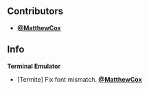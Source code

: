 ## Contributors

- **[@MatthewCox](https://github.com/MatthewCox)**


## Info

**Terminal Emulator**

- [Termite] Fix font mismatch. **[@MatthewCox](https://github.com/MatthewCox)**

